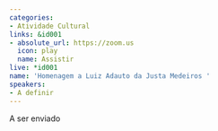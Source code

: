 ```yaml
---
categories:
- Atividade Cultural
links: &id001
- absolute_url: https://zoom.us
  icon: play
  name: Assistir
live: *id001
name: 'Homenagem a Luiz Adauto da Justa Medeiros '
speakers:
- A definir
---
```


A ser enviado